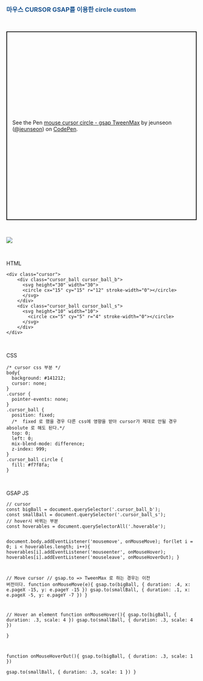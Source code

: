 <h3 data-ke-size="size23"><span style="color: #1a5490;"><b>마우스 CURSOR GSAP를 이용한 circle custom</b></span></h3>
<p data-ke-size="size16">&nbsp;</p>
<p class="codepen" style="height: 500px; box-sizing: border-box; display: flex; align-items: center; justify-content: center; border: 2px solid; margin: 1em 0; padding: 1em;" data-height="500" data-default-tab="html,result" data-slug-hash="GRbPNzG" data-pen-title="mouse cursor circle - gsap TweenMax" data-user="jeunseon" data-ke-size="size16"><span>See the Pen <a href="https://codepen.io/jeunseon/pen/GRbPNzG"> mouse cursor circle - gsap TweenMax</a> by jeunseon (<a href="https://codepen.io/jeunseon">@jeunseon</a>) on <a href="https://codepen.io">CodePen</a>.</span></p>
<p data-ke-size="size16">&nbsp;</p>
<p data-ke-size="size16">
<script src="https://cpwebassets.codepen.io/assets/embed/ei.js"></script>
</p>
<img src="https://blog.kakaocdn.net/dn/clLb1I/btsJut5h3nQ/Xe7Ewm3k3i37U1feJkz5Ek/img.png" srcset="https://img1.daumcdn.net/thumb/R1280x0/?scode=mtistory2&amp;fname=https%3A%2F%2Fblog.kakaocdn.net%2Fdn%2FclLb1I%2FbtsJut5h3nQ%2FXe7Ewm3k3i37U1feJkz5Ek%2Fimg.png" onerror="this.onerror=null; this.src='//t1.daumcdn.net/tistory_admin/static/images/no-image-v1.png'; this.srcset='//t1.daumcdn.net/tistory_admin/static/images/no-image-v1.png';" data-origin-width="1816" data-origin-height="426" data-phocus-index="0">
<p data-ke-size="size16">&nbsp;</p>
<p data-ke-size="size16">HTML</p>
<pre id="code_1725612038519" class="html xml" data-ke-language="html" data-ke-type="codeblock"><code>&lt;div class="cursor"&gt;
    &lt;div class="cursor_ball cursor_ball_b"&gt;
      &lt;svg height="30" width="30"&gt;
      &lt;circle cx="15" cy="15" r="12" stroke-width="0"&gt;&lt;/circle&gt;
      &lt;/svg&gt;
    &lt;/div&gt;
    &lt;div class="cursor_ball cursor_ball_s"&gt;
      &lt;svg height="10" width="10"&gt;
        &lt;circle cx="5" cy="5" r="4" stroke-width="0"&gt;&lt;/circle&gt;
      &lt;/svg&gt;
    &lt;/div&gt;
&lt;/div&gt;</code></pre>
<p data-ke-size="size16">&nbsp;</p>
<p data-ke-size="size16">CSS</p>
<pre id="code_1725612095186" class="css" data-ke-language="css" data-ke-type="codeblock"><code>/* cursor css 부분 */
body{
  background: #141212;
  cursor: none;
}
.cursor {
  pointer-events: none;
}
.cursor_ball {
  position: fixed;
  /*  fixed 로 했을 경우 다른 css에 영향을 받아 cursor가 제대로 안될 경우 absolute 로 해도 된다.*/
  top: 0;
  left: 0;
  mix-blend-mode: difference;
  z-index: 999;
}
.cursor_ball circle {
  fill: #f7f8fa;
}</code></pre>
<p data-ke-size="size16">&nbsp;</p>
<p data-ke-size="size16">GSAP JS</p>
<pre id="code_1725612221541" class="javascript" data-ke-language="javascript" data-ke-type="codeblock"><code>// cursor
const bigBall = document.querySelector('.cursor_ball_b');
const smallBall = document.querySelector('.cursor_ball_s');
// hover시 바뀌는 부분
const hoverables = document.querySelectorAll('.hoverable');

document.body.addEventListener('mousemove', onMouseMove);
for(let i = 0; i &lt; hoverables.length; i++){
  hoverables[i].addEventListener('mouseenter', onMouseHover);
  hoverables[i].addEventListener('mouseleave', onMouseHoverOut);
}

// Move cursor
// gsap.to =&gt; TweenMax 로 하는 경우는 이전 버전이다.
function onMouseMove(e){
  gsap.to(bigBall, {
    duration: .4,
    x: e.pageX -15,
    y: e.pageY -15
  })
  gsap.to(smallBall, {
    duration: .1,
    x: e.pageX -5,
    y: e.pageY -7
  })
}

// Hover an element
function onMouseHover(){
  gsap.to(bigBall, {
    duration: .3,
    scale: 4
  })
  gsap.to(smallBall, {
    duration: .3,
    scale: 4
  })  
}

function onMouseHoverOut(){
  gsap.to(bigBall, {
    duration: .3,
    scale: 1
  })  
  gsap.to(smallBall, {
    duration: .3,
    scale: 1
  })
}</code></pre>
